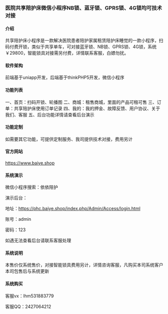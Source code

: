 ### 医院共享陪护床微信小程序NB锁、蓝牙锁、GPRS锁、4G锁均可技术对接


#### 介绍
共享陪护床小程序是一款解决医院患者陪护家属租赁陪护床睡觉的一款小程序，扫码付费开锁，类似于共享单车，可对接蓝牙锁、NB锁、GPRS锁、4G锁，系统￥29800，智能锁具对接需另付费，详情联系客服，白嫖勿扰。

#### 软件架构
前端基于uniapp开发，后端基于thinkPHP5开发，微信小程序

#### 功能列表
一、首页：扫码开锁、轮播图
二、商城：租售商城，里面的产品可租可售
三、订单：共享陪护床使用订单记录
四、我的：我的押金、故障反馈、用户协议、关于我们、客服
五、后台功能详情请查看后台演示

#### 功能定制
如需要其它功能，可提供定制服务、我司提供技术对接，费用另计

#### 官方网站
https://www.baiye.shop

#### 系统演示
微信小程序搜索：依依陪护

演示后台：

地址：https://phc.baiye.shop/index.php/Admin/Access/login.html  

账号：admin

密码：123

如遇无法查看后台请联系客服处理

#### 系统说明
本售价仅系统售价，对接智能锁具费用另计，详情咨询客服，凡购买本司系统客户本司包售后与系统更新

#### 系统购买
客服vx：lhm531883779

客服QQ：2427064212




